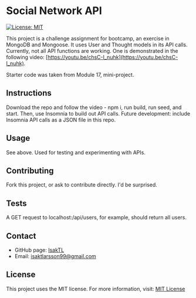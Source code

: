 # Social Network API
[![License: MIT](https://img.shields.io/badge/License-MIT-yellow.svg)](https://opensource.org/licenses/MIT)

This project is a challenge assignment for bootcamp, an exercise in MongoDB and Mongoose. It uses User and Thought models in its API calls. Currently, not all API functions are working. One is demonstrated in the following video: [https://youtu.be/chsC-I_nuhk](https://youtu.be/chsC-I_nuhk).

Starter code was taken from Module 17, mini-project.

## Instructions
Download the repo and follow the video - npm i, run build, run seed, and start. Then, use Insomnia to build out API calls. Future development: include Insomnia API calls as a JSON file in this repo.

## Usage
See above. Used for testing and experimenting with APIs.

## Contributing
Fork this project, or ask to contribute directly. I'd be surprised.

## Tests
A GET request to localhost:<port>/api/users, for example, should return all users.

## Contact
* GitHub page: [IsakTL](https://github.com/IsakTL)
* Email: [isaktlarsson99@gmail.com](mailto:isaktlarsson99@gmail.com)

## License
This project uses the MIT license. For more information, visit: [MIT License](https://spdx.org/licenses/MIT.html)
